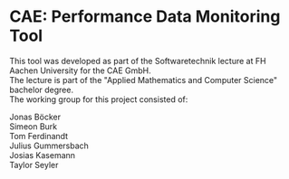 # CAE: Performance Data Monitoring Tool

This tool was developed as part of the Softwaretechnik lecture at FH Aachen University for the CAE GmbH.  
The lecture is part of the "Applied Mathematics and Computer Science" bachelor degree.  
The working group for this project consisted of:  

Jonas Böcker  
Simeon Burk  
Tom Ferdinandt  
Julius Gummersbach  
Josias Kasemann  
Taylor Seyler  
